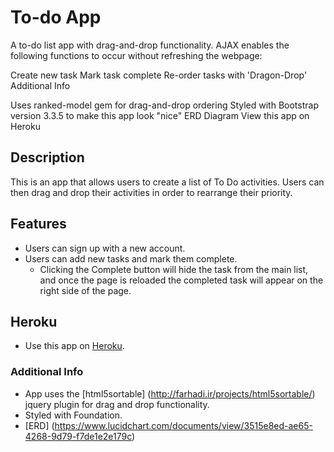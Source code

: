 # To-do App

A to-do list app with drag-and-drop functionality. AJAX enables the following functions to occur without refreshing the webpage:

Create new task
Mark task complete
Re-order tasks with 'Dragon-Drop'
Additional Info

Uses ranked-model gem for drag-and-drop ordering
Styled with Bootstrap version 3.3.5 to make this app look "nice"
ERD Diagram
View this app on Heroku


## Description

This is an app that allows users to create a list of To Do activities. Users can then drag and drop their activities in order to rearrange their priority.

## Features

* Users can sign up with a new account.
* Users can add new tasks and mark them complete.
  * Clicking the Complete button will hide the task from the main list, and once the page is reloaded the completed task will appear on the right side of the page.

## Heroku
* Use this app on [Heroku](https://agile-anchorage-4715.herokuapp.com/).

### Additional Info

* App uses the [html5sortable] (http://farhadi.ir/projects/html5sortable/) jquery plugin for drag and drop functionality.
* Styled with Foundation.
* [ERD] (https://www.lucidchart.com/documents/view/3515e8ed-ae65-4268-9d79-f7de1e2e179c)
